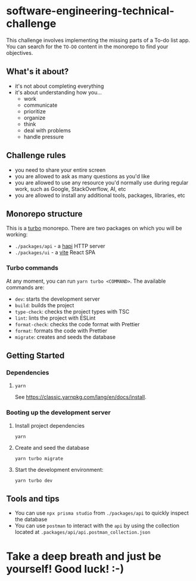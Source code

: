 # software-engineering-technical-challenge

This challenge involves implementing the missing parts of a To-do list app. You can search for the `TO-DO` content in the monorepo to find your objectives.

## What's it about?

- it's not about completing everything
- it's about understanding how you...
  - work
  - communicate
  - prioritize
  - organize
  - think
  - deal with problems
  - handle pressure

## Challenge rules

- you need to share your entire screen
- you are allowed to ask as many questions as you'd like
- you are allowed to use any resource you'd normally use during regular work, such as Google, StackOverflow, AI, etc
- you are allowed to install any additional tools, packages, libraries, etc

## Monorepo structure

This is a [turbo](https://turbo.build/repo/docs) monorepo. There are two packages on which you will be working:

- `./packages/api` - a [hapi](https://hapi.dev/) HTTP server
- `./packages/ui` - a [vite](https://vitejs.dev/guide/) React SPA

### Turbo commands

At any moment, you can run `yarn turbo <COMMAND>`. The available commands are:

- `dev`: starts the development server
- `build`: builds the project
- `type-check`: checks the project types with TSC
- `lint`: lints the project with ESLint
- `format-check`: checks the code format with Prettier
- `format`: formats the code with Prettier
- `migrate`: creates and seeds the database

## Getting Started

### Dependencies

1. `yarn`

   See https://classic.yarnpkg.com/lang/en/docs/install.

### Booting up the development server

1. Install project dependencies

   ```
   yarn
   ```

1. Create and seed the database

   ```
   yarn turbo migrate
   ```

1. Start the development environment:

   ```
   yarn turbo dev
   ```

## Tools and tips

- You can use `npx prisma studio` from `./packages/api` to quickly inspect the database
- You can use `postman` to interact with the `api` by using the collection located at `.packages/api/api.postman_collection.json`

# Take a deep breath and just be yourself! Good luck! :-)
